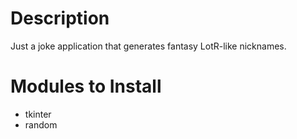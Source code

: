 # Description

Just a joke application that generates fantasy LotR-like nicknames.

# Modules to Install

* tkinter
* random
